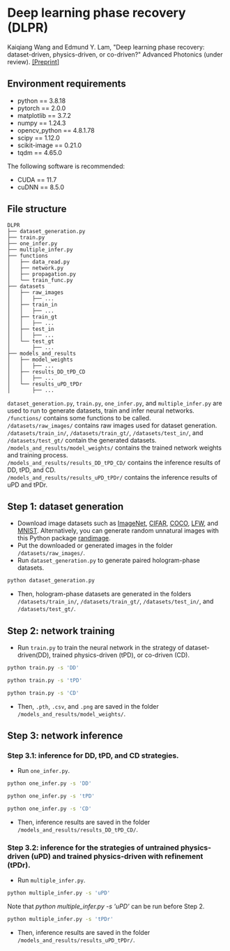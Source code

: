 # Deep learning phase recovery (DLPR)

Kaiqiang Wang and Edmund Y. Lam, "Deep learning phase recovery: dataset-driven, physics-driven, or co-driven?" Advanced Photonics (under review). [\[Preprint\]](https://arxiv.org/abs/xx.xx)

## Environment requirements
- python == 3.8.18
- pytorch == 2.0.0
- matplotlib == 3.7.2
- numpy == 1.24.3
- opencv_python == 4.8.1.78
- scipy == 1.12.0
- scikit-image == 0.21.0
- tqdm == 4.65.0

The following software is recommended:

- CUDA == 11.7
-  cuDNN == 8.5.0

## File structure
```
DLPR
├── dataset_generation.py
├── train.py
├── one_infer.py
├── multiple_infer.py
├── functions
│   ├── data_read.py
│   ├── network.py
│   ├── propagation.py
│   └── train_func.py
├── datasets
│   ├── raw_images
│   │   ├── ...
│   ├── train_in
│   │   ├── ...
│   ├── train_gt
│   │   ├── ...
│   ├── test_in
│   │   ├── ...
│   └── test_gt
│       ├── ...
├── models_and_results
│   ├── model_weights
│   │   ├── ...
│   ├── results_DD_tPD_CD
│   │   ├── ...
│   └── results_uPD_tPDr
│       ├── ...

```
`dataset_generation.py`, `train.py`, `one_infer.py`, and `multiple_infer.py` are used to run to generate datasets, train and infer neural networks.  
`/functions/` contains some functions to be called.  
`/datasets/raw_images/` contains raw images used for dataset generation.  
`/datasets/train_in/`, `/datasets/train_gt/`, `/datasets/test_in/`, and `/datasets/test_gt/` contain the generated datasets.  
`/models_and_results/model_weights/` contains the trained network weights and training process.  
`/models_and_results/results_DD_tPD_CD/` contains the inference results of DD, tPD, and CD.  
`/models_and_results/results_uPD_tPDr/` contains the inference results of uPD and tPDr.

## Step 1: dataset generation
- Download image datasets such as [ImageNet](https://www.image-net.org/), [CIFAR](https://www.cs.toronto.edu/~kriz/cifar.html), [COCO](https://cocodataset.org/), [LFW](https://vis-www.cs.umass.edu/lfw/), and [MNIST](https://yann.lecun.com/exdb/mnist/). Alternatively, you can generate random unnatural images with this Python package [randimage](https://pypi.org/project/randimage/).
- Put the downloaded or generated images in the folder `/datasets/raw_images/`.
- Run `dataset_generation.py` to generate paired hologram-phase datasets.
```sh
python dataset_generation.py
```
- Then, hologram-phase datasets are generated in the folders `/datasets/train_in/`, `/datasets/train_gt/`, `/datasets/test_in/`, and `/datasets/test_gt/`.

## Step 2: network training
- Run `train.py` to train the neural network in the strategy of dataset-driven(DD), trained physics-driven (tPD), or co-driven (CD).
```sh
python train.py -s 'DD'
```
```sh
python train.py -s 'tPD'
```
```sh
python train.py -s 'CD'
```
- Then, `.pth`, `.csv`, and `.png` are saved in the folder `/models_and_results/model_weights/`.

## Step 3: network inference
### Step 3.1: inference for DD, tPD, and CD strategies.
- Run `one_infer.py`.
```sh
python one_infer.py -s 'DD'
```
```sh
python one_infer.py -s 'tPD'
```
```sh
python one_infer.py -s 'CD'
```
- Then, inference results are saved in the folder `/models_and_results/results_DD_tPD_CD/`.

### Step 3.2: inference for the strategies of untrained physics-driven (uPD) and trained physics-driven with refinement (tPDr).
- Run `multiple_infer.py`.
```sh
python multiple_infer.py -s 'uPD'
```
Note that _python multiple_infer.py -s 'uPD'_ can be run before Step 2.
```sh
python multiple_infer.py -s 'tPDr'
```
- Then, inference results are saved in the folder `/models_and_results/results_uPD_tPDr/`.
